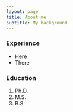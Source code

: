 ```yaml
---
layout: page
title: About me
subtitle: My background
---
```

### Experience

- Here
- There

### Education

1. Ph.D.
2. M.S.
3. B.S.
